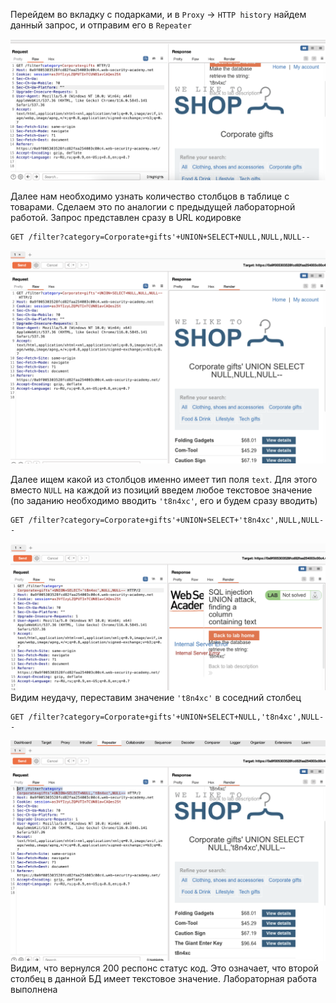 Перейдем во вкладку с подарками, и в `Proxy` -> `HTTP history` найдем данный запрос, и отправим его в `Repeater`

![img](https://github.com/adyatlove/PortSwiggerAcademy/blob/main/1.%20SQL%20injection/4.%20SQL%20injection%20UNION%20attack%2C%20finding%20a%20column%20containing%20text/pics%20for%20walktrough/1.png)

Далее нам необходимо узнать количество столбцов в таблице с товарами. Сделаем это по аналогии с предыдущей лабораторной работой. Запрос представлен сразу в URL кодировке
```
GET /filter?category=Corporate+gifts'+UNION+SELECT+NULL,NULL,NULL--
```
![img](https://github.com/adyatlove/PortSwiggerAcademy/blob/main/1.%20SQL%20injection/4.%20SQL%20injection%20UNION%20attack%2C%20finding%20a%20column%20containing%20text/pics%20for%20walktrough/2.png)

Далее ищем какой из столбцов именно имеет тип поля `text`. Для этого вместо `NULL` на каждой из позиций введем любое текстовое значение (по заданию необходимо вводить `'t8n4xc'`, его и будем сразу вводить)
```
GET /filter?category=Corporate+gifts'+UNION+SELECT+'t8n4xc',NULL,NULL--
```
![img](https://github.com/adyatlove/PortSwiggerAcademy/blob/main/1.%20SQL%20injection/4.%20SQL%20injection%20UNION%20attack%2C%20finding%20a%20column%20containing%20text/pics%20for%20walktrough/3.png)
Видим неудачу, переставим значение `'t8n4xc'` в соседний столбец
```
GET /filter?category=Corporate+gifts'+UNION+SELECT+NULL,'t8n4xc',NULL--
```
![img](https://github.com/adyatlove/PortSwiggerAcademy/blob/main/1.%20SQL%20injection/4.%20SQL%20injection%20UNION%20attack%2C%20finding%20a%20column%20containing%20text/pics%20for%20walktrough/4.png)
Видим, что вернулся 200 респонс статус код. Это означает, что второй столбец в данной БД имеет текстовое значение. Лабораторная работа выполнена
